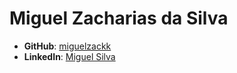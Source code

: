# Miguel Zacharias da Silva

- **GitHub**: [miguelzackk](https://github.com/miguelzackk)
- **LinkedIn**: [Miguel Silva](https://www.linkedin.com/in/miguel-silva-8074b7323/)
